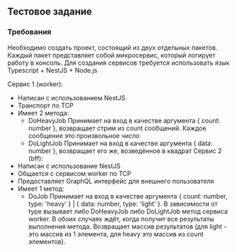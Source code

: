 ## Тестовое задание

### Требования

Необходимо создать проект, состоящий из двух отдельных пакетов. Каждый пакет представляет собой
микросервис, который логирует работу в консоль. Для создания сервисов требуется использовать
язык Typescript + NestJS + Node.js

Сервис 1 (worker):

- Написан с использованием NestJS
- Транспорт по TCP
- Имеет 2 метода:
  - DoHeavyJob
    Принимает на вход в качестве аргумента { count: number }, возвращает стрим из count сообщений. Каждое сообщение это произвольное число
  - DoLightJob
    Принимает на вход в качестве аргумента { data: number }, возвращает его же, возведённое в квадрат
    Сервис 2 (bff):
- Написан с использование NestJS
- Общается с сервисом worker по TCP
- Предоставляет GraphQL интерфейс для внешнего пользователя
- Имеет 1 метод:
  - DoJob
    Принимает на вход в качестве аргумента { count: number, type: 'heavy' } | { data: number, type: 'light' }. В зависимости от type вызывает либо DoHeavyJob либо DoLightJob метод сервиса worker. В обоих случаях ждёт, когда получит все результаты выполнения метода. Возвращает массив результатов (для light - это массив из 1 элемента, для heavy это массив из count элементов).

